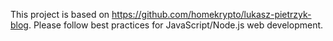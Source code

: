 <!-- Use this file to provide workspace-specific custom instructions to Copilot. For more details, visit https://code.visualstudio.com/docs/copilot/copilot-customization#_use-a-githubcopilotinstructionsmd-file -->

This project is based on https://github.com/homekrypto/lukasz-pietrzyk-blog. Please follow best practices for JavaScript/Node.js web development.
